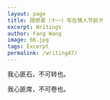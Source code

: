 ```yaml
---
layout: page
title: 随想录（十一）写在情人节前夕
excerpt: Writings
author: Fang Wang
image: 66.jpg
tags: Excerpt
permalink: /writing47/
---
```


我心匪石，不可转也。

我心匪席，不可卷也。
